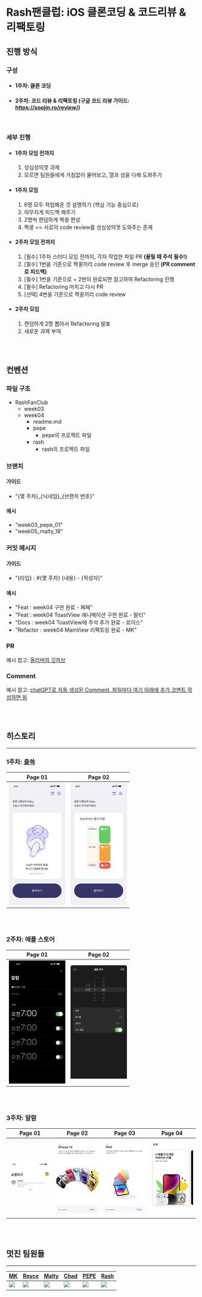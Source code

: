 # Rash팬클럽: iOS 클론코딩 & 코드리뷰 & 리팩토링

## 진행 방식

### 구성
- #### 1주차: 클론 코딩
- #### 2주차: 코드 리뷰 & 리팩토링 (구글 코드 리뷰 가이드: https://soojin.ro/review/)

<br>

### 세부 진행

- #### 1주차 모임 전까지
    1. 성심성의껏 과제
    2. 모르면 팀원들에게 거침없이 물어보고, 열과 성을 다해 도와주기

- #### 1주차 모임
    1. 6명 모두 작업해온 것 설명하기 (핵심 기능 중심으로)
    2. 야무지게 피드백 해주기
    3. 2명씩 랜덤하게 짝꿍 편성
    4. 짝꿍 == 서로의 code review를 성심성의껏 도와주는 존재

- #### 2주차 모임 전까지
    1. [필수] 1주차 스터디 모임 전까지, 각자 작업한 파일 PR **(올릴 때 주석 필수!)**
    2. [필수] 1번을 기준으로 짝꿍끼리 code review 후 merge 승인 **(PR comment로 피드백)**
    3. [필수] 1번을 기준으로 + 2번이 완료되면 참고하여 Refactoring 진행
    4. [필수] Refactoring 마치고 다시 PR
    5. [선택] 4번을 기준으로 짝꿍끼리 code review

- #### 2주차 모임
    1. 랜덤하게 2명 뽑아서 Refactoring 발표
    2. 새로운 과제 부여
 
<br>
<br>

## 컨벤션

### 파일 구조
- RashFanClub
  - week03
  - week04
    - readme.md
    - pepe
      - pepe의 프로젝트 파일
    - rash
      - rash의 프로젝트 파일

### 브랜치

#### 가이드
- "{몇 주차}\_{닉네임}\_{브랜치 번호}"

#### 예시
- "week03_pepe_01"
- "week05_malty_18"

### 커밋 메시지

#### 가이드
- "{타입} : #{몇 주차} {내용} - {작성자}"

#### 예시
- "Feat : week04 구현 완료 - 페페"
- "Feat : week04 ToastView 애니메이션 구현 완료 - 말티"
- "Docs : week04 ToastView에 주석 추가 완료 - 로이스"
- "Refactor : week04 MainView 리팩토링 완료 - MK"

### PR
예시 참고: [올리버의 깃허브](https://github.com/oliver-or-not/iPodSwiftUI/pull/5)

### Comment
예시 참고: [chatGPT로 자동 생성된 Comment. 파일마다 여기 아래에 추가 코멘트 작성하면 됨](https://github.com/unboxing96/RashFanClub/pull/15)



<br>
<br>

## 히스토리
<hr>

### 1주차: [출쓱](https://apps.apple.com/kr/app/%EC%B6%9C%EC%93%B1/id6445873342)

|Page 01|Page 02|
|---|---|
|<img src="./history/week01_01.png" width="150px">|<img src="./history/week01_02.png" width="150px">|

<br>
<br>

### 2주차: 애플 스토어

|Page 01|Page 02|
|---|---|
|<img src="./history/week02_01.png" width="150px">|<img src="./history/week02_02.png" width="150px">|

<br>
<br>

### 3주차: 알람

|Page 01|Page 02|Page 03|Page 04|
|---|---|---|---|
|<img src="./history/week03_01.png">|<img src="./history/week03_02.png">|<img src="./history/week03_03.png">|<img src="./history/week03_04.png">|

<br>
<br>



## 멋진 팀원들
<hr>

|[MK](https://github.com/MK827)|[Royce](https://github.com/Jin-s-work)|[Malty](https://github.com/youihyonKim)|[Chad](https://github.com/chad0909)|[PEPE](https://github.com/unboxing96)|[Rash](https://github.com/kdb1217)|
|---|---|---|---|---|---|
|<img src="https://github.com/MK827.png">|<img src="https://github.com/Jin-s-work.png">|<img src="https://github.com/youihyonKim.png">|<img src="https://github.com/chad0909.png">|<img src="https://github.com/unboxing96.png">|<img src="https://github.com/kdb1217.png">|
